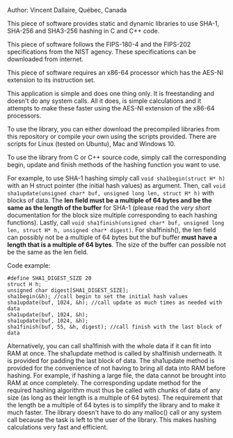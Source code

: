 Author: Vincent Dallaire, Québec, Canada

This piece of software provides static and dynamic libraries to use SHA-1, SHA-256 and SHA3-256 hashing in C and C++ code.

This piece of software follows the FIPS-180-4 and the FIPS-202 specifications from the NIST agency. These specifications can be downloaded from internet.

This piece of software requires an x86-64 processor which has the AES-NI extension to its instruction set.

This application is simple and does one thing only. It is freestanding and doesn't do any system calls. All it does, is simple calculations and it attempts to make these faster using the AES-NI extension of the x86-64 processors.

To use the library, you can either download the precompiled libraries from this repository or compile your own using the scripts provided. There are scripts for Linux (tested on Ubuntu), Mac and Windows 10.

To use the library from C or C++ source code, simply call the corresponding begin, update and finish methods of the hashing function you want to use. 

For example, to use SHA-1 hashing simply call ```void sha1begin(struct H* h)``` with an H struct pointer (the initial hash values) as argument. Then, call ```void sha1update(unsigned char* buf, unsigned long len, struct H* h)``` with blocks of data. The **len field must be a multiple of 64 bytes and be the same as the length of the buffer** for SHA-1 (please read the *very short* documentation for the block size multiple corresponding to each hashing functions). Lastly, call ```void sha1finish(unsigned char* buf, unsigned long len, struct H* h, unsigned char* digest)```. For sha1finish(), the len field can possibly not be a multiple of 64 bytes but the buf buffer **must have a length that is a multiple of 64 bytes**. The size of the buffer can possible not be the same as the len field.

Code example:
```
#define SHA1_DIGEST_SIZE 20
struct H h;
unsigned char digest[SHA1_DIGEST_SIZE];
sha1begin(&h); //call begin to set the initial hash values
sha1update(buf, 1024, &h); //call update as much times as needed with data
sha1update(buf, 1024, &h);
sha1update(buf, 1024, &h);
sha1finish(buf, 55, &h, digest); //call finish with the last block of data
```
Alternatively, you can call sha1finish with the whole data if it can fit into RAM at once. The sha1update method is called by sha1finish underneath. It is provided for padding the last block of data. The sha1update method is provided for the convenience of not having to bring all data into RAM before hashing. For example, if hashing a large file, the data cannot be brought into RAM at once completely. The corresponding update method for the required hashing algorithm must thus be called with chunks of data of any size (as long as their length is a multiple of 64 bytes). The requirement that the length be a multiple of 64 bytes is to simplify the library and to make it much faster. The library doesn't have to do any malloc() call or any system call because the task is left to the user of the library. This makes hashing calculations very fast and efficient.